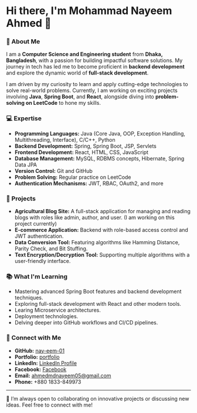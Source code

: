 # Hi there, I'm Mohammad Nayeem Ahmed 👋

### 🌟 About Me
I am a **Computer Science and Engineering student** from **Dhaka, Bangladesh**, with a passion for building impactful software solutions. My journey in tech has led me to become proficient in **backend development** and explore the dynamic world of **full-stack development**. 

I am driven by my curiosity to learn and apply cutting-edge technologies to solve real-world problems. Currently, I am working on exciting projects involving **Java**, **Spring Boot**, and **React**, alongside diving into **problem-solving on LeetCode** to hone my skills.

### 💻 Expertise
- **Programming Languages:** Java (Core Java, OOP, Exception Handling, Multithreading, Interface), C/C++, Python
- **Backend Development:** Spring, Spring Boot, JSP, Servlets
- **Frontend Development:** React, HTML, CSS, JavaScript
- **Database Management:** MySQL, RDBMS concepts, Hibernate, Spring Data JPA
- **Version Control:** Git and GitHub
- **Problem Solving:** Regular practice on LeetCode
- **Authentication Mechanisms:** JWT, RBAC, OAuth2, and more

### 🚀 Projects
- **Agricultural Blog Site:** A full-stack application for managing and reading blogs with roles like admin, author, and user. (I am working on this project currently)
- **E-commerce Application:** Backend with role-based access control and JWT authentication.
- **Data Conversion Tool:** Featuring algorithms like Hamming Distance, Parity Check, and Bit Stuffing.
- **Text Encryption/Decryption Tool:** Supporting multiple algorithms with a user-friendly interface.

### 📚 What I'm Learning
- Mastering advanced Spring Boot features and backend development techniques.
- Exploring full-stack development with React and other modern tools.
- Learing Microservice architectures.
- Deployment technologies.
- Delving deeper into GitHub workflows and CI/CD pipelines.

### 🤝 Connect with Me
- **GitHub:** [nay-eem-01](https://github.com/nay-eem-01)
- **Portfolio:** [portfolio](https://nay-eem-01.github.io/Portfolio/)
- **LinkedIn:** [LinkedIn Profile](https://www.linkedin.com/in/md-nayeem-ahmed/)
- **Facebook:** [Facebook](https://www.facebook.com/ahmedmdnayeem05/)
- **Email:** [ahmedmdnayeem05@gmail.com](mailto:ahmedmdnayeem05@gmail.com)
- **Phone:** +880 1833-849973

---

🌱 I’m always open to collaborating on innovative projects or discussing new ideas. Feel free to connect with me!
